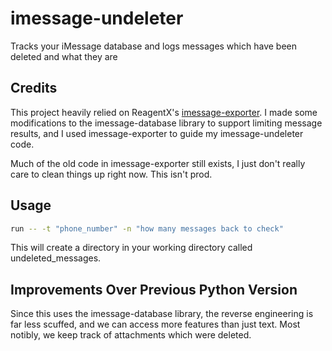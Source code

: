 # imessage-undeleter
Tracks your iMessage database and logs messages which have been deleted and what they are

## Credits
This project heavily relied on ReagentX's [imessage-exporter](https://github.com/ReagentX/imessage-exporter). I made some modifications to the imessage-database library to support limiting message results, and I used imessage-exporter to guide my imessage-undeleter code.

Much of the old code in imessage-exporter still exists, I just don't really care to clean things up right now. This isn't prod. 

## Usage
```bash
run -- -t "phone_number" -n "how many messages back to check"
```

This will create a directory in your working directory called undeleted_messages.

## Improvements Over Previous Python Version
Since this uses the imessage-database library, the reverse engineering is far less scuffed, and we can access more features than just text. Most notibly, we keep track of attachments which were deleted.